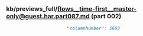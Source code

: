 ### kb/previews_full/flows__time-first__master-only@guest.har.part087.md (part 002)

```md
                       "columnNumber": 5669
                   
```

```
